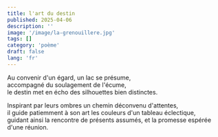 ```yaml
---
title: l'art du destin
published: 2025-04-06
description: ''
image: '/image/la-grenouillere.jpg'
tags: []
category: 'poème'
draft: false
lang: 'fr'
---
```


Au convenir d'un égard, un lac se présume,<br />
accompagné du soulagement de l'écume,<br />
le destin met en écho des silhouettes bien distinctes.<br />

Inspirant par leurs ombres un chemin déconvenu d'attentes,<br />
il guide patiemment à son art les couleurs d'un tableau éclectique,<br />
guidant ainsi la rencontre de présents assumés, et la promesse espérée d'une réunion.

